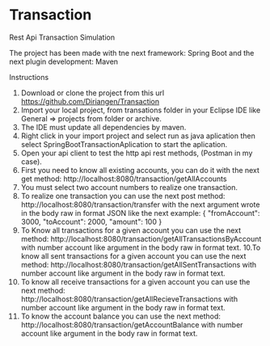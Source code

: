 # Transaction
Rest Api Transaction Simulation

The project has been made with tne next framework:
Spring Boot
and the next plugin development:
Maven

Instructions
1. Download or clone the project from this url https://github.com/Diriangen/Transaction
2. Import your local project, from transations folder in your Eclipse IDE like General => projects from folder or archive.
3. The IDE must update all dependencies by maven.
4. Right click in your import project and select run as java aplication then select SpringBootTransactionAplication to start the aplication.
5. Open your api client to test the http api rest methods, (Postman in my case).
6. First you need to know all existing accounts, you can do it with the next get method: http://localhost:8080/transaction/getAllAccounts
7. You must select two account numbers to realize one transaction.
8. To realize one transaction you can use the next post method: http://localhost:8080/transaction/transfer
with the next argument wrote in the body raw in format JSON like the next example:
{
"fromAccount": 3000,
"toAccount": 2000,
"amount": 100
}
9. To Know all transactions for a given account you can use the next method: http://localhost:8080/transaction/getAllTransactionsByAccount
with number account like argument in the body raw in format text.
10.To know all sent transactions for a given account you can use the next method:
http://localhost:8080/transaction/getAllSentTransactions
with number account like argument in the body raw in format text.
11. To know all receive transactions for a given account you can use the next method:
http://localhost:8080/transaction/getAllRecieveTransactions
with number account like argument in the body raw in format text.
12. To know the account balance you can use the next method:
http://localhost:8080/transaction/getAccountBalance
with number account like argument in the body raw in format text.



